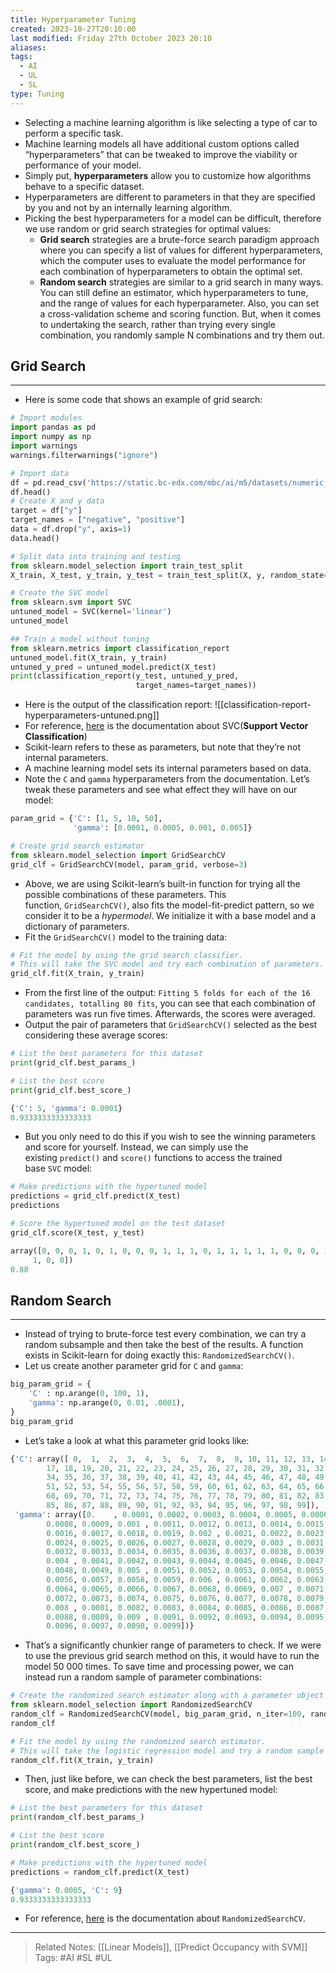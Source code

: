 ```yaml
---
title: Hyperparameter Tuning
created: 2023-10-27T20:10:00
last modified: Friday 27th October 2023 20:10
aliases: 
tags:
  - AI
  - UL
  - SL
type: Tuning
---
```

- Selecting a machine learning algorithm is like selecting a type of car to perform a specific task.
- Machine learning models all have additional custom options called “hyperparameters” that can be tweaked to improve the viability or performance of your model.
- Simply put, **hyperparameters** allow you to customize how algorithms behave to a specific dataset.
- Hyperparameters are different to parameters in that they are specified by you and not by an internally learning algorithm.
- Picking the best hyperparameters for a model can be difficult, therefore we use random or grid search strategies for optimal values:
	- **Grid search** strategies are a brute-force search paradigm approach where you can specify a list of values for different hyperparameters, which the computer uses to evaluate the model performance for each combination of hyperparameters to obtain the optimal set.
	- **Random search** strategies are similar to a grid search in many ways. You can still define an estimator, which hyperparameters to tune, and the range of values for each hyperparameter. Also, you can set a cross-validation scheme and scoring function. But, when it comes to undertaking the search, rather than trying every single combination, you randomly sample N combinations and try them out.
## Grid Search
---
- Here is some code that shows an example of grid search:
```python
# Import modules
import pandas as pd
import numpy as np
import warnings
warnings.filterwarnings("ignore")

# Import data
df = pd.read_csv('https://static.bc-edx.com/mbc/ai/m5/datasets/numeric_bank.csv')
df.head()
# Create X and y data
target = df["y"]
target_names = ["negative", "positive"]
data = df.drop("y", axis=1)
data.head()

# Split data into training and testing
from sklearn.model_selection import train_test_split
X_train, X_test, y_train, y_test = train_test_split(X, y, random_state=42)

# Create the SVC model
from sklearn.svm import SVC
untuned_model = SVC(kernel='linear')
untuned_model

## Train a model without tuning
from sklearn.metrics import classification_report
untuned_model.fit(X_train, y_train)
untuned_y_pred = untuned_model.predict(X_test)
print(classification_report(y_test, untuned_y_pred,
                            target_names=target_names))
```
- Here is the output of the classification report:
![[classification-report-hyperparameters-untuned.png]]
- For reference, [here](https://scikit-learn.org/stable/modules/generated/sklearn.svm.SVC.html#sklearn.svm.SVC) is the documentation about SVC(**Support Vector Classification**) 
- Scikit-learn refers to these as parameters, but note that they’re not internal parameters.
- A machine learning model sets its internal parameters based on data.
- Note the `C` and `gamma` hyperparameters from the documentation. Let’s tweak these parameters and see what effect they will have on our model:
```python
param_grid = {'C': [1, 5, 10, 50],
              'gamma': [0.0001, 0.0005, 0.001, 0.005]}

# Create grid search estimator
from sklearn.model_selection import GridSearchCV
grid_clf = GridSearchCV(model, param_grid, verbose=3)
```
- Above, we are using Scikit-learn’s built-in function for trying all the possible combinations of these parameters. This function, `GridSearchCV()`, also fits the model-fit-predict pattern, so we consider it to be a _hypermodel_. We initialize it with a base model and a dictionary of parameters.
- Fit the `GridSearchCV()` model to the training data:
```python
# Fit the model by using the grid search classifier.
# This will take the SVC model and try each combination of parameters.
grid_clf.fit(X_train, y_train)
```
- From the first line of the output: `Fitting 5 folds for each of the 16 candidates, totalling 80 fits`, you can see that each combination of parameters was run five times. Afterwards, the scores were averaged.
- Output the pair of parameters that `GridSearchCV()` selected as the best considering these average scores:
```python
# List the best parameters for this dataset
print(grid_clf.best_params_)

# List the best score
print(grid_clf.best_score_)
```
```python
{'C': 5, 'gamma': 0.0001}
0.9333333333333333
```
- But you only need to do this if you wish to see the winning parameters and score for yourself. Instead, we can simply use the existing `predict()` and `score()` functions to access the trained base `SVC` model:
```python
# Make predictions with the hypertuned model
predictions = grid_clf.predict(X_test)
predictions

# Score the hypertuned model on the test dataset
grid_clf.score(X_test, y_test)
```
```python
array([0, 0, 0, 1, 0, 1, 0, 0, 0, 1, 1, 1, 0, 1, 1, 1, 1, 1, 0, 0, 0, 1,
     1, 0, 0])
0.88
```
## Random Search
---
- Instead of trying to brute-force test every combination, we can try a random subsample and then take the best of the results. A function exists in Scikit-learn for doing exactly this: `RandomizedSearchCV()`.
- Let us create another parameter grid for `C` and `gamma`:
```python
big_param_grid = {
    'C' : np.arange(0, 100, 1),
    'gamma': np.arange(0, 0.01, .0001),
}
big_param_grid
```
- Let’s take a look at what this parameter grid looks like:
```python
{'C': array([ 0,  1,  2,  3,  4,  5,  6,  7,  8,  9, 10, 11, 12, 13, 14, 15, 16,
        17, 18, 19, 20, 21, 22, 23, 24, 25, 26, 27, 28, 29, 30, 31, 32, 33,
        34, 35, 36, 37, 38, 39, 40, 41, 42, 43, 44, 45, 46, 47, 48, 49, 50,
        51, 52, 53, 54, 55, 56, 57, 58, 59, 60, 61, 62, 63, 64, 65, 66, 67,
        68, 69, 70, 71, 72, 73, 74, 75, 76, 77, 78, 79, 80, 81, 82, 83, 84,
        85, 86, 87, 88, 89, 90, 91, 92, 93, 94, 95, 96, 97, 98, 99]),
 'gamma': array([0.    , 0.0001, 0.0002, 0.0003, 0.0004, 0.0005, 0.0006, 0.0007,
        0.0008, 0.0009, 0.001 , 0.0011, 0.0012, 0.0013, 0.0014, 0.0015,
        0.0016, 0.0017, 0.0018, 0.0019, 0.002 , 0.0021, 0.0022, 0.0023,
        0.0024, 0.0025, 0.0026, 0.0027, 0.0028, 0.0029, 0.003 , 0.0031,
        0.0032, 0.0033, 0.0034, 0.0035, 0.0036, 0.0037, 0.0038, 0.0039,
        0.004 , 0.0041, 0.0042, 0.0043, 0.0044, 0.0045, 0.0046, 0.0047,
        0.0048, 0.0049, 0.005 , 0.0051, 0.0052, 0.0053, 0.0054, 0.0055,
        0.0056, 0.0057, 0.0058, 0.0059, 0.006 , 0.0061, 0.0062, 0.0063,
        0.0064, 0.0065, 0.0066, 0.0067, 0.0068, 0.0069, 0.007 , 0.0071,
        0.0072, 0.0073, 0.0074, 0.0075, 0.0076, 0.0077, 0.0078, 0.0079,
        0.008 , 0.0081, 0.0082, 0.0083, 0.0084, 0.0085, 0.0086, 0.0087,
        0.0088, 0.0089, 0.009 , 0.0091, 0.0092, 0.0093, 0.0094, 0.0095,
        0.0096, 0.0097, 0.0098, 0.0099])}
```
- That’s a significantly chunkier range of parameters to check. If we were to use the previous grid search method on this, it would have to run the model 50 000 times. To save time and processing power, we can instead run a random sample of parameter combinations:
```python
# Create the randomized search estimator along with a parameter object containing the values to adjust
from sklearn.model_selection import RandomizedSearchCV
random_clf = RandomizedSearchCV(model, big_param_grid, n_iter=100, random_state=1, verbose=3)
random_clf

# Fit the model by using the randomized search estimator. 
# This will take the logistic regression model and try a random sample of combinations of parameters.
random_clf.fit(X_train, y_train)
```
- Then, just like before, we can check the best parameters, list the best score, and make predictions with the new hypertuned model:
```python
# List the best parameters for this dataset
print(random_clf.best_params_)

# List the best score
print(random_clf.best_score_)

# Make predictions with the hypertuned model
predictions = random_clf.predict(X_test)
```
```python
{'gamma': 0.0005, 'C': 9}
0.9333333333333333
```
-  For reference, [here](https://scikit-learn.org/stable/modules/generated/sklearn.model_selection.RandomizedSearchCV.html#sklearn.model_selection.RandomizedSearchCV) is the documentation about `RandomizedSearchCV`.
---
>Related Notes: [[Linear Models]], [[Predict Occupancy with SVM]]
>Tags: #AI #SL #UL 
